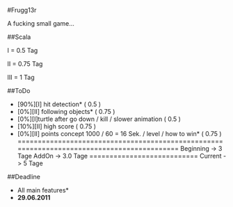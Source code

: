 #Frugg13r

A fucking small game...

##Scala

I = 0.5 Tag

II = 0.75 Tag

III = 1 Tag

##ToDo

- [90%][I] hit detection* 													( 0.5 )
- [0%][II] following objects* 												( 0.75 )
- [0%][I]turtle after go down / kill / slower animation 					( 0.5 )
- [10%][II] high score 														( 0.75 )
- [0%][II] points concept 1000 / 60 = 16 Sek. / level / how to win*			( 0.75 )
===========================================================================================
																Beginning 	-> 	3 Tage 
																AddOn		->	3.0 Tage
																===========================
																Current 	->	5 Tage
																
##Deadline

- All main features*
- __29.06.2011__